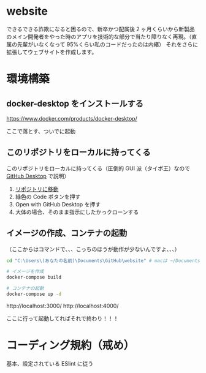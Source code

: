 # website

できるできる詐欺になると困るので、新卒かつ配属後 2 ヶ月くらいから新製品のメイン開発者をやった時のアプリを技術的な部分で当たり障りなく再現。（直属の先輩がいなくなって 95%くらい私のコードだったのは内緒）
それをさらに拡張してウェブサイトを作成します。

# 環境構築

## docker-desktop をインストールする

https://www.docker.com/products/docker-desktop/

ここで落とす、ついでに起動

## このリポジトリをローカルに持ってくる

このリポジトリをローカルに持ってくる（圧倒的 GUI 派（タイポ王）なので [GitHub Desktop](https://desktop.github.com/) で説明）

1. [リポジトリに移動](https://github.com/mossan0706/website)
2. 緑色の Code ボタンを押す
3. Open with GitHub Desktop を押す
4. 大体の場合、そのまま指示にしたかっクローンする

## イメージの作成、コンテナの起動

（ここからはコマンドで、、、こっちのほうが動作が少ないんですよ、、、）

```sh
cd "C:\Users\(あなたの名前)\Documents\GitHub\website" # macは ~/Documents/GitHub/website かな？

# イメージを作成
docker-compose build

# コンテナの起動
docker-compose up -d
```

http://localhost:3000/
http://localhost:4000/

ここに行って起動してればそれで終わり！！！

# コーディング規約（戒め）

基本、設定されている ESlint に従う
